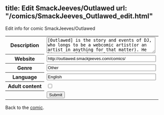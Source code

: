 title: Edit SmackJeeves/Outlawed
url: "/comics/SmackJeeves_Outlawed_edit.html"
---
Edit info for comic SmackJeeves/Outlawed

<form name="comic" action="http://gaepostmail.appspot.com/comic/" method="post">
<table class="comicinfo">
<tr>
<th>Description</th><td><textarea name="description" cols="40" rows="3">[Outlawed] is the story and events of DJ, who longs to be a webcomic artist(or an artist in anything for that matter). He lives in Waldorf, Maryland and it is not exactly the best place to try to get his talent showcased. So DJ has to enlist the help of his friends,who share common ideals but in truth they are only there for the video games and free gear. Even still, DJ has to face the drama and the crap that is thrown at him daily but with video games and heavy metal music there's no telling what will happen to DJ and his friends. Updates: Monday &amp; Thursday For Mature Readers Copyright © 2005-2013 Donnie Love All rights reserved.</textarea></td>
</tr>
<tr>
<th>Website</th><td><input type="text" name="url" value="http://outlawed.smackjeeves.com/comics/" size="40"/></td>
</tr>
<tr>
<th>Genre</th><td><input type="text" name="genre" value="Other" size="40"/></td>
</tr>
<tr>
<th>Language</th><td><input type="text" name="language" value="English" size="40"/></td>
</tr>
<tr>
<th>Adult content</th><td><input type="checkbox" name="adult" value="adult" /></td>
</tr>
<tr>
<th></th><td>
<input type="hidden" name="comic" value="SmackJeeves_Outlawed" />
<input type="submit" name="submit" value="Submit" />
</td>
</tr>
</table>
</form>

Back to the [comic](SmackJeeves_Outlawed.html).
